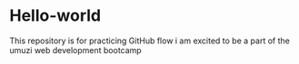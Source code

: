 # Hello-world
This repository is for practicing GitHub flow
i am excited to be a part of the umuzi web development bootcamp
